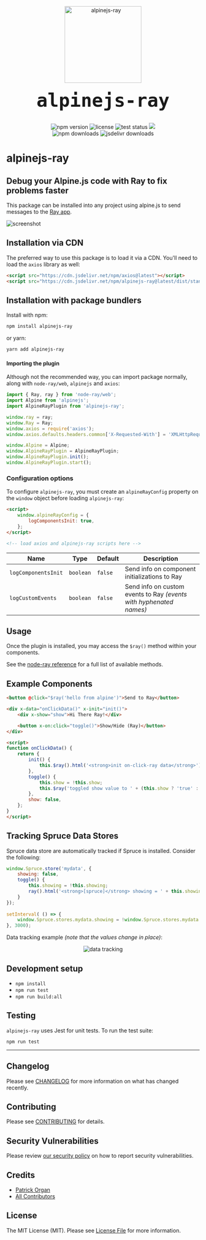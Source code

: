 <p align="center">
    <img src="https://static.permafrost.dev/images/alpinejs-ray/alpinejs-ray-logo-600x300.png" alt="alpinejs-ray" height="200" style="block">
    <br><br>
    <code style="font-size:3.0rem;"><strong>alpinejs-ray</strong></code>
    <br><br>
</p>

<p align="center">
    <img src="https://shields.io/npm/v/alpinejs-ray" alt="npm version"> <img src="https://shields.io/github/license/permafrost-dev/alpinejs-ray" alt="license"> <img src="https://github.com/permafrost-dev/alpinejs-ray/workflows/Run%20Tests/badge.svg?branch=main" alt="test status"> <img src="https://codecov.io/gh/permafrost-dev/alpinejs-ray/branch/main/graph/badge.svg?token=YW2BTKSNEO"/>
    <br>
    <img src="https://shields.io/npm/dt/alpinejs-ray" alt="npm downloads"> <img src="https://data.jsdelivr.com/v1/package/npm/alpinejs-ray/badge?style=rounded" alt="jsdelivr downloads">
</p>

# alpinejs-ray

## Debug your Alpine.js code with Ray to fix problems faster

This package can be installed into any project using alpine.js to send messages to the [Ray app](https://myray.app).

![screenshot](https://static.permafrost.dev/images/alpinejs-ray/screenshot-01.png)

## Installation via CDN

The preferred way to use this package is to load it via a CDN.  You'll need to load the `axios` library as well:

```html
<script src="https://cdn.jsdelivr.net/npm/axios@latest"></script>
<script src="https://cdn.jsdelivr.net/npm/alpinejs-ray@latest/dist/standalone.min.js"></script>
```

## Installation with package bundlers

Install with npm:

```bash
npm install alpinejs-ray
```

or yarn:

```bash
yarn add alpinejs-ray
```

#### Importing the plugin

Although not the recommended way, you can import package normally, along with `node-ray/web`, `alpinejs` and `axios`:

```js 
import { Ray, ray } from 'node-ray/web';
import Alpine from 'alpinejs';
import AlpineRayPlugin from 'alpinejs-ray';

window.ray = ray;
window.Ray = Ray;
window.axios = require('axios');
window.axios.defaults.headers.common['X-Requested-With'] = 'XMLHttpRequest';

window.Alpine = Alpine;
window.AlpineRayPlugin = AlpineRayPlugin;
window.AlpineRayPlugin.init();
window.AlpineRayPlugin.start();
```

### Configuration options

To configure `alpinejs-ray`, you must create an `alpineRayConfig` property on the `window` object before loading `alpinejs-ray`:

```html
<script>
    window.alpineRayConfig = {
        logComponentsInit: true,
    };
</script>

<!-- load axios and alpinejs-ray scripts here -->
```

| Name | Type | Default | Description |
| --- | --- | --- | --- |
| `logComponentsInit` | `boolean` | `false` | Send info on component initializations to Ray |
| `logCustomEvents` | `boolean` | `false` | Send info on custom events to Ray _(events with hyphenated names)_ |

## Usage

Once the plugin is installed, you may access the `$ray()` method within your components.

See the [node-ray reference](https://github.com/permafrost-dev/node-ray#reference) for a full list of available methods.

## Example Components

```html
<button @click="$ray('hello from alpine')">Send to Ray</button>
```

```html
<div x-data="onClickData()" x-init="init()">
    <div x-show="show">Hi There Ray!</div>

    <button x-on:click="toggle()">Show/Hide (Ray)</button>
</div>

<script>        
function onClickData() {
    return {
        init() {
            this.$ray().html('<strong>init on-click-ray data</strong>');
        },
        toggle() {
            this.show = !this.show;
            this.$ray('toggled show value to ' + (this.show ? 'true' : 'false'));
        },
        show: false,
    };
}
</script>
```

## Tracking Spruce Data Stores

Spruce data store are automatically tracked if Spruce is installed.  Consider the following:

```js
window.Spruce.store('mydata', {
    showing: false,
    toggle() {
        this.showing = !this.showing;
        ray().html('<strong>[spruce]</strong> showing = ' + this.showing);
    }
});
 
setInterval( () => {
    window.Spruce.stores.mydata.showing = !window.Spruce.stores.mydata.showing;
}, 3000);
```

Data tracking example _(note that the values change in place)_:

<p align="center">
    <img src="https://static.permafrost.dev/images/alpinejs-ray/alpinejs-tracking-spruce-01.gif" alt="data tracking">
</p>

## Development setup

- `npm install`
- `npm run test`
- `npm run build:all`

## Testing

`alpinejs-ray` uses Jest for unit tests.  To run the test suite:

`npm run test`

---

## Changelog

Please see [CHANGELOG](CHANGELOG.md) for more information on what has changed recently.

## Contributing

Please see [CONTRIBUTING](.github/CONTRIBUTING.md) for details.

## Security Vulnerabilities

Please review [our security policy](../../security/policy) on how to report security vulnerabilities.

## Credits

- [Patrick Organ](https://github.com/patinthehat)
- [All Contributors](../../contributors)

## License

The MIT License (MIT). Please see [License File](LICENSE) for more information.
